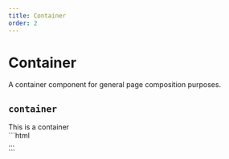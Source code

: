 ```yaml
---
title: Container
order: 2
---
```


# Container

<p class="text_lead">A container component for general page composition purposes.</p>

## `container`

<div class="demo spacing">
  <div class="demo__render">
    <div class="container">
      <div class="box">This is a container</div>
    </div>
  </div>
  <div class="demo__code" markdown="1">
```html
<div class="container">
  ...
</div>
```
  </div>
</div>
